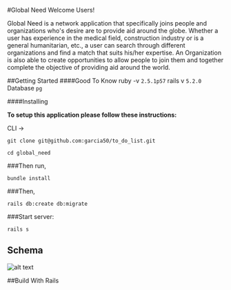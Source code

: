 #Global Need
Welcome Users!

Global Need is a network application that specifically joins people and organizations who's desire are to provide aid around the globe. Whether a user has experience in the medical field, construction industry or is a general humanitarian, etc., a user can search through different organizations and find a match that suits his/her expertise. An Organization is also able to create opportunities to allow people to join them and together complete the objective of providing aid around the world.  


##Getting Started
####Good To Know
ruby -v `2.5.1p57`
rails v `5.2.0`
Database `pg`

####Installing

**To setup this application please follow these instructions:**

CLI ->

`git clone git@github.com:garcia50/to_do_list.git`

`cd global_need`
  
###Then run,

`bundle install`

###Then, 

`rails db:create db:migrate`

###Start server: 

`rails s`

## Schema
![alt text](schema.png "global_need_schema.png")


##Build With
Rails
